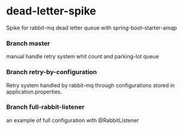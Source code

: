 # dead-letter-spike
Spike for rabbit-mq dead letter queue with spring-boot-starter-amqp

### Branch master
manual handle retry system whit count and parking-lot queue

### Branch retry-by-configuration
Retry system handled by rabbit-mq through configurations stored in application.properties.

### Branch full-rabbit-listener
an example of full configuration with @RabbitListener